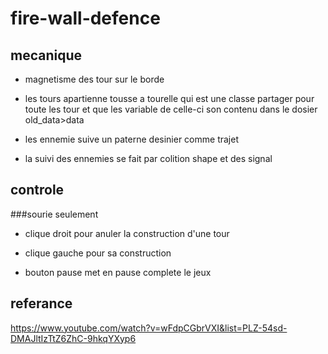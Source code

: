 # fire-wall-defence

## mecanique

- magnetisme des tour sur le borde

- les tours apartienne tousse a tourelle qui est une classe partager pour toute les tour et que les variable de celle-ci
   son contenu dans le dosier old_data>data

- les ennemie suive un paterne desinier comme trajet

- la suivi des ennemies se fait par colition shape et des signal

## controle

###sourie seulement

- clique droit pour anuler la construction d'une tour
- clique gauche pour sa construction

- bouton pause met en pause complete le jeux

## referance

https://www.youtube.com/watch?v=wFdpCGbrVXI&list=PLZ-54sd-DMAJltIzTtZ6ZhC-9hkqYXyp6
